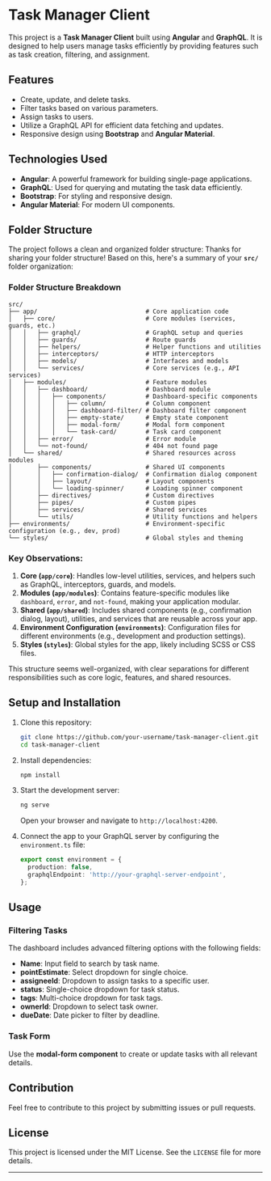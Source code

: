 # Task Manager Client

This project is a **Task Manager Client** built using **Angular** and **GraphQL**. It is designed to help users manage tasks efficiently by providing features such as task creation, filtering, and assignment.

## Features
- Create, update, and delete tasks.
- Filter tasks based on various parameters.
- Assign tasks to users.
- Utilize a GraphQL API for efficient data fetching and updates.
- Responsive design using **Bootstrap** and **Angular Material**.

## Technologies Used
- **Angular**: A powerful framework for building single-page applications.
- **GraphQL**: Used for querying and mutating the task data efficiently.
- **Bootstrap**: For styling and responsive design.
- **Angular Material**: For modern UI components.

## Folder Structure
The project follows a clean and organized folder structure:
Thanks for sharing your folder structure! Based on this, here's a summary of your **`src/`** folder organization:

### Folder Structure Breakdown

```plaintext
src/
├── app/                              # Core application code
│   ├── core/                         # Core modules (services, guards, etc.)
│   │   ├── graphql/                  # GraphQL setup and queries
│   │   ├── guards/                   # Route guards
│   │   ├── helpers/                  # Helper functions and utilities
│   │   ├── interceptors/             # HTTP interceptors
│   │   ├── models/                   # Interfaces and models
│   │   └── services/                 # Core services (e.g., API services)
│   ├── modules/                      # Feature modules
│   │   ├── dashboard/                # Dashboard module
│   │   │   ├── components/           # Dashboard-specific components
│   │   │   │   ├── column/           # Column component
│   │   │   │   ├── dashboard-filter/ # Dashboard filter component
│   │   │   │   ├── empty-state/      # Empty state component
│   │   │   │   ├── modal-form/       # Modal form component
│   │   │   │   └── task-card/        # Task card component
│   │   ├── error/                    # Error module
│   │   └── not-found/                # 404 not found page
│   └── shared/                       # Shared resources across modules
│       ├── components/               # Shared UI components
│       │   ├── confirmation-dialog/  # Confirmation dialog component
│       │   ├── layout/               # Layout components
│       │   └── loading-spinner/      # Loading spinner component
│       ├── directives/               # Custom directives
│       ├── pipes/                    # Custom pipes
│       ├── services/                 # Shared services
│       └── utils/                    # Utility functions and helpers
├── environments/                     # Environment-specific configuration (e.g., dev, prod)
└── styles/                           # Global styles and theming
```

### Key Observations:
1. **Core (`app/core`)**: Handles low-level utilities, services, and helpers such as GraphQL, interceptors, guards, and models.
2. **Modules (`app/modules`)**: Contains feature-specific modules like `dashboard`, `error`, and `not-found`, making your application modular.
3. **Shared (`app/shared`)**: Includes shared components (e.g., confirmation dialog, layout), utilities, and services that are reusable across your app.
4. **Environment Configuration (`environments`)**: Configuration files for different environments (e.g., development and production settings).
5. **Styles (`styles`)**: Global styles for the app, likely including SCSS or CSS files.

This structure seems well-organized, with clear separations for different responsibilities such as core logic, features, and shared resources.

## Setup and Installation
1. Clone this repository:
   ```bash  
   git clone https://github.com/your-username/task-manager-client.git  
   cd task-manager-client  
   ```  

2. Install dependencies:
   ```bash  
   npm install  
   ```  

3. Start the development server:
   ```bash  
   ng serve  
   ```  
   Open your browser and navigate to `http://localhost:4200`.

4. Connect the app to your GraphQL server by configuring the `environment.ts` file:
   ```typescript  
   export const environment = {  
     production: false,  
     graphqlEndpoint: 'http://your-graphql-server-endpoint',  
   };  
   ```  

## Usage
### Filtering Tasks
The dashboard includes advanced filtering options with the following fields:
- **Name**: Input field to search by task name.
- **pointEstimate**: Select dropdown for single choice.
- **assigneeId**: Dropdown to assign tasks to a specific user.
- **status**: Single-choice dropdown for task status.
- **tags**: Multi-choice dropdown for task tags.
- **ownerId**: Dropdown to select task owner.
- **dueDate**: Date picker to filter by deadline.

### Task Form
Use the **modal-form component** to create or update tasks with all relevant details.

## Contribution
Feel free to contribute to this project by submitting issues or pull requests.

## License
This project is licensed under the MIT License. See the `LICENSE` file for more details.

---
